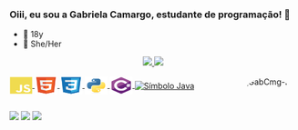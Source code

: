 ### Oiii, eu sou a Gabriela Camargo, estudante de programação! 👋

- 🌱 18y
- 🤔 She/Her

<!--
**GabiCmg/GabiCmg** is a ✨ _special_ ✨ repository because its `README.md` (this file) appears on your GitHub profile.

Here are some ideas to get you started:

- 🔭 I’m currently working on ...
- 🌱 I’m currently learning ...
- 👯 I’m looking to collaborate on ...
- 🤔 I’m looking for help with ...
- 💬 Ask me about ...
- 📫 How to reach me: ...
- 😄 Pronouns: ...
- ⚡ Fun fact: ...
-->

<!-- Mudar Nick: GabiCmg - Mudar tema (theme): Dracula/Dark/etc -->
<div align="center">
  <a href="https://github.com/GabiCmg">
  <img height="160em" src="https://github-readme-stats.vercel.app/api?username=GabiCmg&show_icons=true&theme=dracula&include_all_commits=true&count_private=true"/>
  <img height="160em" src="https://github-readme-stats.vercel.app/api/top-langs/?username=GabiCmg&layout=compact&langs_count=7&theme=dracula"/>
</div>

<!-- Linguagens que conheço -->
  
<div style="display: inline_block"><br>
  <img align="center" alt="Símbolo JavaScript" height="30" width="40" src="https://raw.githubusercontent.com/devicons/devicon/master/icons/javascript/javascript-plain.svg">
  <img align="center" alt="Símbolo HTML" height="30" width="40" src="https://raw.githubusercontent.com/devicons/devicon/master/icons/html5/html5-original.svg">
  <img align="center" alt="Símbolo CSS" height="30" width="40" src="https://raw.githubusercontent.com/devicons/devicon/master/icons/css3/css3-original.svg">
  <img align="center" alt="Símbolo Python" height="30" width="40" src="https://raw.githubusercontent.com/devicons/devicon/master/icons/python/python-original.svg">
  <img align="center" alt="Símbolo Csharp" height="30" width="40" src="https://raw.githubusercontent.com/devicons/devicon/master/icons/csharp/csharp-original.svg">
  <img align="center" alt="Símbolo Java" height="30" width="40" src="https://cdn.jsdelivr.net/gh/devicons/devicon/icons/java/java-original.svg" />
  <!-- Mais Icons: https://devicon.dev/ -->
  <img align="right" alt="GabCmg-Pic" height="150" style="border-radius:50px;" src="https://scontent-gru2-2.cdninstagram.com/v/t51.2885-19/154236905_2340113066133666_8764799021239240621_n.jpg?stp=dst-jpg_s320x320&_nc_ht=scontent-gru2-2.cdninstagram.com&_nc_cat=106&_nc_ohc=4CgT_-LStDgAX91vaDt&edm=ABfd0MgBAAAA&ccb=7-4&oh=00_AT-hveKo_Mc__l7k32LULpgP8NSxO547l7lUD-6ywgmU9g&oe=625080F3&_nc_sid=7bff83">
</div>
 
<!-- Linha -->
  
  ##
  
<!-- Redes -->
  
<div> 
  <!-- https://dev.to/envoy_/150-badges-for-github-pnk -->
  <!-- https://shields.io/ -->
  <a href="https://www.instagram.com/gabicamaroli/" target="_blank"><img src="https://img.shields.io/badge/-Instagram-%23E4405F?style=for-the-badge&logo=instagram&logoColor=white" target="_blank"></a>
  <a href = "mailto:gabriela.camaroli@gmail.com"><img src="https://img.shields.io/badge/-Gmail-%23333?style=for-the-badge&logo=gmail&logoColor=white" target="_blank"></a>
  <a href="https://www.linkedin.com/in/gabriela-c-oliveira-4b7078232/" target="_blank"><img src="https://img.shields.io/badge/-LinkedIn-%230077B5?style=for-the-badge&logo=linkedin&logoColor=white" target="_blank"></a> 
 
</div>
